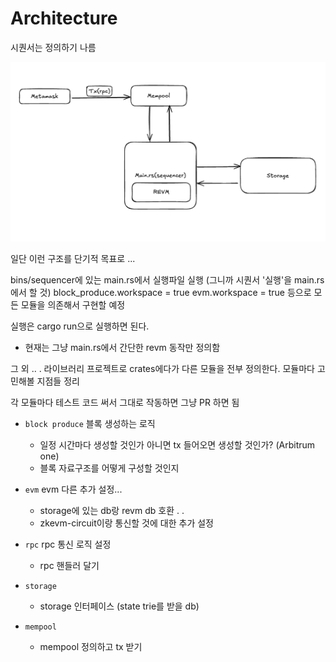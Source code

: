 # Architecture

시퀀서는 정의하기 나름

![overview](image.png)

일단 이런 구조를 단기적 목표로 ... 


bins/sequencer에 있는 main.rs에서 실행파일 실행 
(그니까 시퀀서 '실행'을 main.rs에서 할 것)
block_produce.workspace = true
evm.workspace = true 
등으로 모든 모듈을 의존해서 구현할 예정 

실행은 cargo run으로 실행하면 된다.
- 현재는 그냥 main.rs에서 간단한 revm 동작만 정의함


그 외 .. . 
라이브러리 프로젝트로 crates에다가 다른 모듈을 전부 정의한다.
모듈마다 고민해볼 지점들 정리 

각 모듈마다 테스트 코드 써서 그대로 작동하면 그냥 PR 하면 됨

- `block produce`
    블록 생성하는 로직
    - 일정 시간마다 생성할 것인가 아니면 tx 들어오면 생성할 것인가? (Arbitrum one)
    - 블록 자료구조를 어떻게 구성할 것인지 

- `evm`
    evm 다른 추가 설정... 
    - storage에 있는 db랑 revm db 호환 . .     
    - zkevm-circuit이랑 통신할 것에 대한 추가 설정

- `rpc`
    rpc 통신 로직 설정
    - rpc 핸들러 달기

- `storage`
    - storage 인터페이스 (state trie를 받을 db) 

- `mempool`
    - mempool 정의하고 tx 받기 
